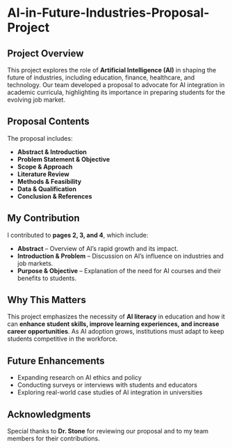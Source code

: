 # AI-in-Future-Industries-Proposal-Project

## Project Overview  
This project explores the role of **Artificial Intelligence (AI)** in shaping the future of industries, including education, finance, healthcare, and technology. Our team developed a proposal to advocate for AI integration in academic curricula, highlighting its importance in preparing students for the evolving job market.  

## Proposal Contents  
The proposal includes:  
- **Abstract & Introduction**  
- **Problem Statement & Objective**  
- **Scope & Approach**  
- **Literature Review**  
- **Methods & Feasibility**  
- **Data & Qualification**  
- **Conclusion & References**  

## My Contribution  
I contributed to **pages 2, 3, and 4**, which include:  
- **Abstract** – Overview of AI’s rapid growth and its impact.  
- **Introduction & Problem** – Discussion on AI’s influence on industries and job markets.  
- **Purpose & Objective** – Explanation of the need for AI courses and their benefits to students.  

## Why This Matters  
This project emphasizes the necessity of **AI literacy** in education and how it can **enhance student skills, improve learning experiences, and increase career opportunities**. As AI adoption grows, institutions must adapt to keep students competitive in the workforce.  

## Future Enhancements  
- Expanding research on AI ethics and policy  
- Conducting surveys or interviews with students and educators  
- Exploring real-world case studies of AI integration in universities  

## Acknowledgments  
Special thanks to **Dr. Stone** for reviewing our proposal and to my team members for their contributions.  
